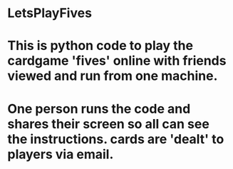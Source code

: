 # LetsPlayFives

# This is python code to play the cardgame 'fives' online with friends viewed and run from one machine.
# One person runs the code and shares their screen so all can see the instructions. cards are 'dealt' to players via email.
